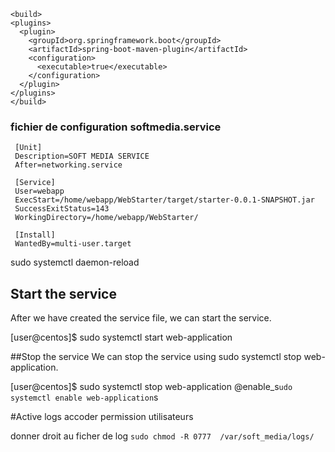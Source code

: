     <build>
    <plugins>
      <plugin>
        <groupId>org.springframework.boot</groupId>
        <artifactId>spring-boot-maven-plugin</artifactId>
        <configuration>
          <executable>true</executable>
        </configuration>
      </plugin>
    </plugins>
    </build>
  
  
 ### fichier de configuration softmedia.service
     [Unit]
     Description=SOFT MEDIA SERVICE
     After=networking.service
     
     [Service]
     User=webapp
     ExecStart=/home/webapp/WebStarter/target/starter-0.0.1-SNAPSHOT.jar
     SuccessExitStatus=143
     WorkingDirectory=/home/webapp/WebStarter/
     
     [Install]
     WantedBy=multi-user.target
 
 sudo systemctl daemon-reload
 ## Start the service
 After we have created the service file, we can start the service.
 
 [user@centos]$ sudo systemctl start web-application
 
 ##Stop the service
 We can stop the service using sudo systemctl stop web-application.
 
 [user@centos]$ sudo systemctl stop web-application
 @enable_s`udo systemctl enable web-application`s
 
 #Active logs
 accoder permission utilisateurs
 
 donner droit au ficher de log `sudo chmod -R 0777  /var/soft_media/logs/`